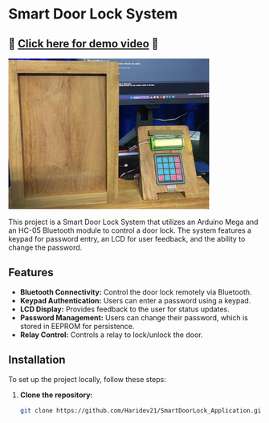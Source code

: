 # Smart Door Lock System

## 🎥 [Click here for demo video](https://drive.google.com/drive/folders/1EyRwp7L2ESP2sx44u6QuYgn9d9g-N-rZ?usp=sharing "🔼 Google Drive ") 🎥

<img src="img.jpeg" alt="Smart Door Lock" width="400" height="300">

This project is a Smart Door Lock System that utilizes an Arduino Mega and an HC-05 Bluetooth module to control a door lock. The system features a keypad for password entry, an LCD for user feedback, and the ability to change the password. 

## Features

- **Bluetooth Connectivity:** Control the door lock remotely via Bluetooth.
- **Keypad Authentication:** Users can enter a password using a keypad.
- **LCD Display:** Provides feedback to the user for status updates.
- **Password Management:** Users can change their password, which is stored in EEPROM for persistence.
- **Relay Control:** Controls a relay to lock/unlock the door.






## Installation

To set up the project locally, follow these steps:

1. **Clone the repository:**
   ```bash
   git clone https://github.com/Haridev21/SmartDoorLock_Application.git

